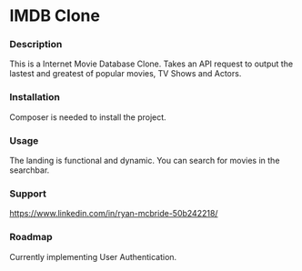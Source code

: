 # IMDB Clone

### Description 
This is a Internet Movie Database Clone. Takes an API request to output the lastest and greatest of popular movies, TV Shows and Actors. 

### Installation
Composer is needed to install the project.  

### Usage
The landing is functional and dynamic. You can search for movies in the searchbar.

### Support 
https://www.linkedin.com/in/ryan-mcbride-50b242218/

### Roadmap
Currently implementing User Authentication.
